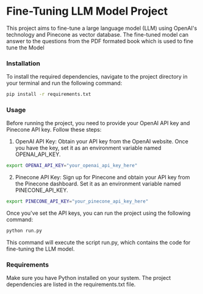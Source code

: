 # Fine-Tuning LLM Model Project

This project aims to fine-tune a large language model (LLM) using OpenAI's technology and Pinecone as vector database. The fine-tuned model can answer to the questions from the PDF formated book which is used to fine tune the Model

### Installation
To install the required dependencies, navigate to the project directory in your terminal and run the following command:

```bash
pip install -r requirements.txt
```

### Usage

Before running the project, you need to provide your OpenAI API key and Pinecone API key. Follow these steps:

1. OpenAI API Key: Obtain your API key from the OpenAI website. Once you have the key, set it as an environment variable named OPENAI_API_KEY.

```bash
export OPENAI_API_KEY="your_openai_api_key_here"
```

2. Pinecone API Key: Sign up for Pinecone and obtain your API key from the Pinecone dashboard. Set it as an environment variable named PINECONE_API_KEY.

```bash
export PINECONE_API_KEY="your_pinecone_api_key_here"
```

Once you've set the API keys, you can run the project using the following command:

```bash
python run.py
```

This command will execute the script run.py, which contains the code for fine-tuning the LLM model.

### Requirements
Make sure you have Python installed on your system. The project dependencies are listed in the requirements.txt file.
